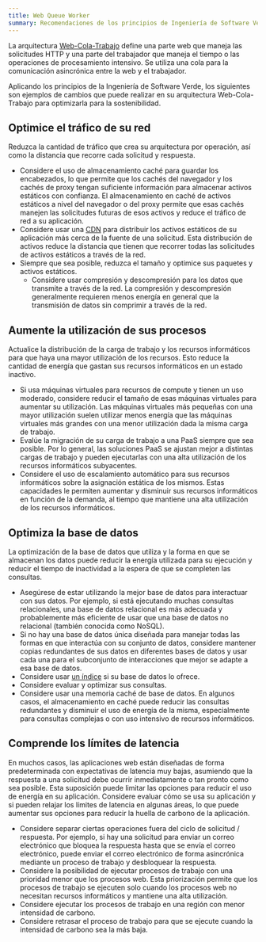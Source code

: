 ```yaml
---
title: Web Queue Worker
summary: Recomendaciones de los principios de Ingeniería de Software Verde aplicados a una arquitectura de "Web Queue Worker"
---
```


La arquitectura [Web-Cola-Trabajo](https://docs.microsoft.com/es-es/azure/architecture/guide/architecture-styles/web-queue-worker) define una parte web que maneja las solicitudes HTTP y una parte del trabajador que maneja el tiempo o las operaciones de procesamiento intensivo. Se utiliza una cola para la comunicación asincrónica entre la web y el trabajador.

Aplicando los principios de la Ingeniería de Software Verde, los siguientes son ejemplos de cambios que puede realizar en su arquitectura Web-Cola-Trabajo para optimizarla para la sostenibilidad.

## Optimice el tráfico de su red

Reduzca la cantidad de tráfico que crea su arquitectura por operación, así como la distancia que recorre cada solicitud y respuesta.

* Considere el uso de almacenamiento caché para guardar los encabezados, lo que permite que los cachés del navegador y los cachés de proxy tengan suficiente información para almacenar activos estáticos con confianza. El almacenamiento en caché de activos estáticos a nivel del navegador o del proxy permite que esas cachés manejen las solicitudes futuras de esos activos y reduce el tráfico de red a su aplicación.
* Considere usar una [CDN](https://es.wikipedia.org/wiki/Red_de_distribuci%C3%B3n_de_contenidos) para distribuir los activos estáticos de su aplicación más cerca de la fuente de una solicitud. Esta distribución de activos reduce la distancia que tienen que recorrer todas las solicitudes de activos estáticos a través de la red.
* Siempre que sea posible, reduzca el tamaño y optimice sus paquetes y activos estáticos.
     * Considere usar compresión y descompresión para los datos que transmite a través de la red. La compresión y descompresión generalmente requieren menos energía en general que la transmisión de datos sin comprimir a través de la red.

## Aumente la utilización de sus procesos

Actualice la distribución de la carga de trabajo y los recursos informáticos para que haya una mayor utilización de los recursos. Esto reduce la cantidad de energía que gastan sus recursos informáticos en un estado inactivo.

* Si usa máquinas virtuales para recursos de compute y tienen un uso moderado, considere reducir el tamaño de esas máquinas virtuales para aumentar su utilización. Las máquinas virtuales más pequeñas con una mayor utilización suelen utilizar menos energía que las máquinas virtuales más grandes con una menor utilización dada la misma carga de trabajo.
* Evalúe la migración de su carga de trabajo a una PaaS siempre que sea posible. Por lo general, las soluciones PaaS se ajustan mejor a distintas cargas de trabajo y pueden ejecutarlas con una alta utilización de los recursos informáticos subyacentes.
* Considere el uso de escalamiento automático para sus recursos informáticos sobre la asignación estática de los mismos. Estas capacidades le permiten aumentar y disminuir sus recursos informáticos en función de la demanda, al tiempo que mantiene una alta utilización de los recursos informáticos.

## Optimiza la base de datos

La optimización de la base de datos que utiliza y la forma en que se almacenan los datos puede reducir la energía utilizada para su ejecución y reducir el tiempo de inactividad a la espera de que se completen las consultas.

* Asegúrese de estar utilizando la mejor base de datos para interactuar con sus datos. Por ejemplo, si está ejecutando muchas consultas relacionales, una base de datos relacional es más adecuada y probablemente más eficiente de usar que una base de datos no relacional (también conocida como NoSQL).
* Si no hay una base de datos única diseñada para manejar todas las formas en que interactúa con su conjunto de datos, considere mantener copias redundantes de sus datos en diferentes bases de datos y usar cada una para el subconjunto de interacciones que mejor se adapte a esa base de datos.
* Considere usar [un índice](https://es.wikipedia.org/wiki/%C3%8Dndice_(base_de_datos)) si su base de datos lo ofrece.
* Considere evaluar y optimizar sus consultas.
* Considere usar una memoria caché de base de datos. En algunos casos, el almacenamiento en caché puede reducir las consultas redundantes y disminuir el uso de energía de la misma, especialmente para consultas complejas o con uso intensivo de recursos informáticos.

## Comprende los límites de latencia

En muchos casos, las aplicaciones web están diseñadas de forma predeterminada con expectativas de latencia muy bajas, asumiendo que la respuesta a una solicitud debe ocurrir inmediatamente o tan pronto como sea posible. Esta suposición puede limitar las opciones para reducir el uso de energía en su aplicación. Considere evaluar cómo se usa su aplicación y si pueden relajar los límites de latencia en algunas áreas, lo que puede aumentar sus opciones para reducir la huella de carbono de la aplicación.

* Considere separar ciertas operaciones fuera del ciclo de solicitud / respuesta. Por ejemplo, si hay una solicitud para enviar un correo electrónico que bloquea la respuesta hasta que se envía el correo electrónico, puede enviar el correo electrónico de forma asincrónica mediante un proceso de trabajo y desbloquear la respuesta.
* Considere la posibilidad de ejecutar procesos de trabajo con una prioridad menor que los procesos web. Esta priorización permite que los procesos de trabajo se ejecuten solo cuando los procesos web no necesitan recursos informáticos y mantiene una alta utilización.
* Considere ejecutar los procesos de trabajo en una región con menor intensidad de carbono.
* Considere retrasar el proceso de trabajo para que se ejecute cuando la intensidad de carbono sea la más baja.